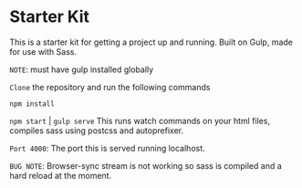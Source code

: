 # Starter Kit

This is a starter kit for getting a project up and running.
Built on Gulp, made for use with Sass.

`NOTE`: must have gulp installed globally

`Clone` the repository and run the following commands

`npm install`

`npm start` | `gulp serve` This runs watch commands on your html files, compiles sass using postcss and autoprefixer.

`Port 4000`: The port this is served running localhost.

`BUG NOTE`: Browser-sync stream is not working so sass is compiled and a hard reload at the moment.
